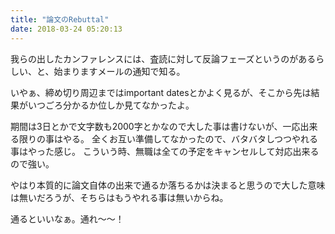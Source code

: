 ```yaml
---
title: "論文のRebuttal"
date: 2018-03-24 05:20:13
---
```


我らの出したカンファレンスには、査読に対して反論フェーズというのがあるらしい、と、始まりますメールの通知で知る。

いやぁ、締め切り周辺まではimportant datesとかよく見るが、そこから先は結果がいつごろ分かるか位しか見てなかったよ。

期間は3日とかで文字数も2000字とかなので大した事は書けないが、一応出来る限りの事はやる。
全くお互い準備してなかったので、バタバタしつつやれる事はやった感じ。
こういう時、無職は全ての予定をキャンセルして対応出来るので強い。

やはり本質的に論文自体の出来で通るか落ちるかは決まると思うので大した意味は無いだろうが、そちらはもうやれる事は無いからね。

通るといいなぁ。通れ〜〜！
